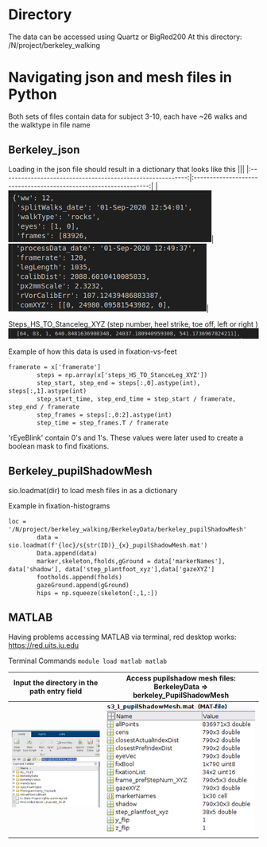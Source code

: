 
# Directory

The data can be accessed using Quartz or BigRed200 
At this directory:
/N/project/berkeley_walking

# Navigating json and mesh files in Python
Both sets of files contain data for subject 3-10, each have ~26 walks and the walktype in file name

## Berkeley_json

Loading in the json file should result in a dictionary that looks like this
|||
|:----------------------------------------------------------:|:----------------------------------------------------------------:|
|![alt text](https://github.com/BonnenLab/visualize-skelly-laser-environment/blob/96f3fb3fab1a789c94e092fa141f33aba864fcd4/Assets/Screenshot%20from%202024-05-06%2013-20-23.png)|![alt text](https://github.com/BonnenLab/visualize-skelly-laser-environment/blob/main/Assets/Screenshot%20from%202024-05-06%2013-19-52.png)|


Steps_HS_TO_Stanceleg_XYZ (step number, heel strike, toe off, left or right )
![alt text](https://github.com/BonnenLab/visualize-skelly-laser-environment/blob/96f3fb3fab1a789c94e092fa141f33aba864fcd4/Assets/Screenshot%20from%202024-05-06%2013-19-18.png)

Example of how this data is used in fixation-vs-feet

```
framerate = x['framerate']
        steps = np.array(x['steps_HS_TO_StanceLeg_XYZ'])
        step_start, step_end = steps[:,0].astype(int), steps[:,1].astype(int)
        step_start_time, step_end_time = step_start / framerate, step_end / framerate
        step_frames = steps[:,0:2].astype(int)
        step_time = step_frames.T / framerate
```

'rEyeBlink' contain 0's and 1's. These values were later used to create a boolean mask to find fixations.

## Berkeley_pupilShadowMesh

sio.loadmat(dir) to load mesh files in as a dictionary

Example in fixation-histograms
```
loc = '/N/project/berkeley_walking/BerkeleyData/berkeley_pupilShadowMesh'
        data = sio.loadmat(f'{loc}/s{str(ID)}_{x}_pupilShadowMesh.mat')
        Data.append(data)    
        marker,skeleton,fholds,gGround = data['markerNames'], data['shadow'], data['step_plantfoot_xyz'],data['gazeXYZ']
        footholds.append(fholds)
        gazeGround.append(gGround)
        hips = np.squeeze(skeleton[:,1,:])
```


## MATLAB

Having problems accessing MATLAB via terminal, red desktop works: <u>https://red.uits.iu.edu</u>

Terminal Commands
`
module load matlab
matlab
`

| Input the directory in the path entry field                                                            |Access pupilshadow mesh files: BerkeleyData => berkeley_PupilShadowMesh                         |
|:------------------------------------------------------------------------------------------------------:|:----------------------------------------------------------------------------------------------:|
|![](https://github.com/BonnenLab/visualize-skelly-laser-environment/blob/main/Assets/matlab1.png)     |![](https://github.com/BonnenLab/visualize-skelly-laser-environment/blob/main/Assets/matlab2-1.png)|



